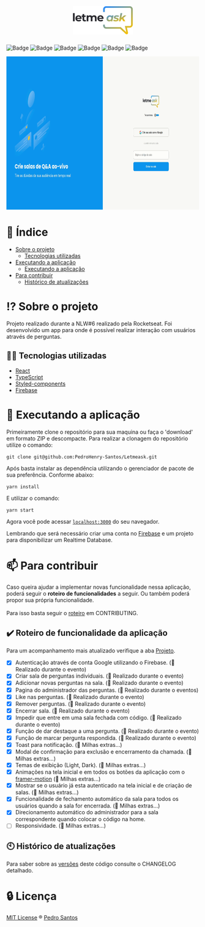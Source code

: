 <h1 align="center">
  <img alt="podcastr" title="podcastr" src=".github/Logo.png" />
</h1>



![Badge](https://img.shields.io/github/license/PedroHenry-Santos/Letmeask?style=flat&label=LICENSE&color=FFC300&labelColor=000000)
![Badge](https://img.shields.io/badge/TYPESCRIPT-v4.2.4-blue?style=flat&color=298BF9&labelColor=000000&logo=TypeScript)
![Badge](https://img.shields.io/badge/REACT-v17.0.2-blue?style=flat&color=298BF9&labelColor=000000&logo=react)
![Badge](https://img.shields.io/badge/Firebase-v8.6.8-blue?style=flat&logo=Firebase&color=298BF9&labelColor=000000)
![Badge](https://img.shields.io/badge/Styled--components-v5.3.0-blue?style=flat&logo=styled-components&labelColor=000000&color=298BF9)
![Badge](https://img.shields.io/badge/Framer--motion-v4.1.17-blue?style=flat&logo=framer&labelColor=000000&color=298BF9)

<div align="center">
  <img src=".github/demo.gif" with="800" height="400"/>
</div>

# :page_with_curl: Índice

* [Sobre o projeto](#interrobang-sobre-o-projeto)
  - [Tecnologias utilizadas](#-tecnologias-utilizadas)
* [Executando a aplicação](#rocket-executando-a-aplicação)
  - [Executando a aplicação](#pencil2-Executando-a-aplicação)
* [Para contribuir](#mailbox-para-contribuir)
  - [Histórico de atualizações](#clock10-histórico-de-atualizações)

# :interrobang: Sobre o projeto

Projeto realizado durante a NLW#6 realizado pela Rocketseat. Foi desenvolvido um app para onde é possível realizar interação com usuários através de perguntas.
## 🧑‍💻 Tecnologias utilizadas

- [React](https://reactjs.org)
- [TypeScript](https://www.typescriptlang.org/)
- [Styled-components](https://styled-components.com/)
- [Firebase](https://firebase.google.com/)
# :rocket: Executando a aplicação

Primeiramente clone o repositório para sua maquina ou faça o 'download' em formato ZIP e descompacte. Para realizar a clonagem do repositório utilize o comando:

    git clone git@github.com:PedroHenry-Santos/Letmeask.git

Após basta instalar as dependência utilizando o gerenciador de pacote de sua preferência. Conforme abaixo:

    yarn install

E utilizar o comando:

    yarn start

Agora você pode acessar [`localhost:3000`](http://localhost:3000) do seu navegador.

Lembrando que será necessário criar uma conta no [Firebase](https://firebase.google.com/) e um projeto para disponibilizar um Realtime Database.
# :mailbox: Para contribuir

Caso queira ajudar a implementar novas funcionalidade nessa aplicação, poderá seguir o **roteiro de funcionalidades** a seguir. Ou também poderá propor sua própria funcionalidade.<br/><br/>
Para isso basta seguir o [roteiro](https://github.com/PedroHenry-Santos/Letmeask/blob/main/CONTRIBUTING.md) em CONTRIBUTING.

## :heavy_check_mark: Roteiro de funcionalidade da aplicação

Para um acompanhamento mais atualizado verifique a aba [Projeto](https://github.com/PedroHenry-Santos/Letmeask/projects/1).

- [x] Autenticação através de conta Google utilizando o Firebase. (:memo: Realizado durante o evento)
- [x] Criar sala de perguntas individuais. (:memo: Realizado durante o evento)
- [x] Adicionar novas perguntas na sala. (:memo: Realizado durante o evento)
- [x] Pagina do administrador das perguntas. (:memo: Realizado durante o eventos)
- [x] Like nas perguntas. (:memo: Realizado durante o evento)
- [x] Remover perguntas. (:memo: Realizado durante o evento)
- [x] Encerrar sala. (:memo: Realizado durante o evento)
- [x] Impedir que entre em uma sala fechada com código. (:memo: Realizado durante o evento)
- [x] Função de dar destaque a uma pergunta. (:memo: Realizado durante o evento)
- [x] Função de marcar pergunta respondida. (:memo: Realizado durante o evento)
- [x] Toast para notificação. (:rocket: Milhas extras...)
- [x] Modal de confirmação para exclusão e encerramento da chamada. (:rocket: Milhas extras...)
- [x] Temas de exibição (Light, Dark). (:rocket: Milhas extras...)
- [x] Animações na tela inicial e em todos os botões da aplicação com o [framer-motion](https://www.framer.com/motion/) (:rocket: Milhas extras...)
- [x] Mostrar se o usuário já esta autenticado na tela inicial e de criação de salas. (:rocket: Milhas extras...)
- [x] Funcionalidade de fechamento automático da sala para todos os usuários quando a sala for encerrada. (:rocket: Milhas extras...)
- [x] Direcionamento automático do administrador para a sala correspondente quando colocar o código na home.
- [ ] Responsividade. (:rocket: Milhas extras...)

## :clock10: Histórico de atualizações

Para saber sobre as [versões](https://github.com/PedroHenry-Santos/Letmeask/releases) deste código consulte o CHANGELOG detalhado.

# :lock: Licença

[MIT License](https://github.com/PedroHenry-Santos/Letmeask/blob/main/LICENCE.md) ® [Pedro Santos](https://github.com/PedroHenry-Santos)
